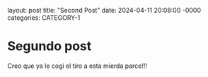 layout: post
title: "Second Post"
date: 2024-04-11 20:08:00 -0000
categories: CATEGORY-1

# Segundo post 

Creo que ya le cogi el tiro a esta mierda parce!!!